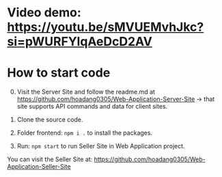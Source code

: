 # Video demo: https://youtu.be/sMVUEMvhJkc?si=pWURFYlqAeDcD2AV

# How to start code
0. Visit the Server Site and follow the readme.md at https://github.com/hoadang0305/Web-Application-Server-Site -> that site supports API commands and data for client sites.

1. Clone the source code.

2. Folder frontend: `npm i .` to install the packages.

3. Run: `npm start` to run Seller Site in Web Application project.

You can visit the Seller Site at: https://github.com/hoadang0305/Web-Application-Seller-Site
